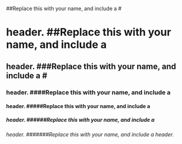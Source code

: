 ##Replace this with your name, and include a #<h1> header.
##Replace this with your name, and include a <h2> header.
  ###Replace this with your name, and include a #<h3> header.
####Replace this with your name, and include a <h4> header.
#####Replace this with your name, and include a <h5> header.
######Replace this with your name, and include a <h6> header.
#######Replace this with your name, and include a <h7> header.
